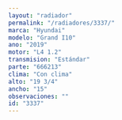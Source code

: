 ```yaml
---
layout: "radiador"
permalink: "/radiadores/3337/"
marca: "Hyundai"
modelo: "Grand I10"
ano: "2019"
motor: "L4 1.2"
transmision: "Estándar"
parte: "666213"
clima: "Con clima"
alto: "19 3/4"
ancho: "15"
observaciones: ""
id: "3337"
---
```


